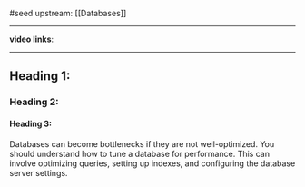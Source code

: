#seed 
upstream: [[Databases]]

---

**video links**: 

---

## Heading 1:
### Heading 2: 
#### Heading 3: 





Databases can become bottlenecks if they are not well-optimized. You should understand how to tune a database for performance. This can involve optimizing queries, setting up indexes, and configuring the database server settings.
